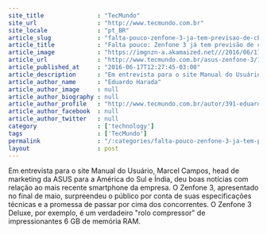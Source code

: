 ```yaml
---
site_title               : "TecMundo"
site_url                 : "http://www.tecmundo.com.br"
site_locale              : "pt_BR"
article_slug             : "falta-pouco-zenfone-3-ja-tem-previsao-de-chegada-aqui-no-brasil"
article_title            : "Falta pouco: Zenfone 3 já tem previsão de chegada aqui no Brasil"
article_image            : "https://imgnzn-a.akamaized.net///2016/06/17/17122659629274-t1200x480.jpg"
article_url              : "http://www.tecmundo.com.br/asus-zenfone-3/106254-falta-zenfone-3-tem-previsao-chegada-brasil.htm"
article_published_at     : "2016-06-17T12:27:45-03:00"
article_description      : "Em entrevista para o site Manual do Usuário, Marcel Campos, head de marketing da ASUS para a América do Sul e Índia, deu boas notícias com relação ao mais recente smartphone da empresa. O Zenfone 3, apresentado no final de maio, surpreendeu o público por conta de suas especificações técnicas e a promessa de passar por cima dos concorrentes. O Zenfone 3 Deluxe, por exemplo, é um verdadeiro 'rolo compressor' de impressionantes 6 GB de memória RAM."
article_author_name      : "Eduardo Harada"
article_author_image     : null
article_author_biography : null
article_author_profile   : "http://www.tecmundo.com.br/autor/391-eduardo-harada/"
article_author_facebook  : null
article_author_twitter   : null
category                 : ['technology']
tags                     : ['TecMundo']
permalink                : "/:categories/falta-pouco-zenfone-3-ja-tem-previsao-de-chegada-aqui-no-brasil/"
layout                   : post
---
```


Em entrevista para o site Manual do Usuário, Marcel Campos, head de marketing da ASUS para a América do Sul e Índia, deu boas notícias com relação ao mais recente smartphone da empresa. O Zenfone 3, apresentado no final de maio, surpreendeu o público por conta de suas especificações técnicas e a promessa de passar por cima dos concorrentes. O Zenfone 3 Deluxe, por exemplo, é um verdadeiro "rolo compressor" de impressionantes 6 GB de memória RAM.
